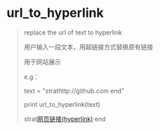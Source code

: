 # url_to_hyperlink
>replace the url of text to hyperlink
>
>用户输入一段文本，用超链接方式替换原有链接
>
>用于网站展示
>
>e.g：
>
>  text = "strathttp://github.com end"
>
>  print url_to_hyperlink(text)
>
>  strat<a href="http://github.com">网页链接(hyperlink)</a> end
